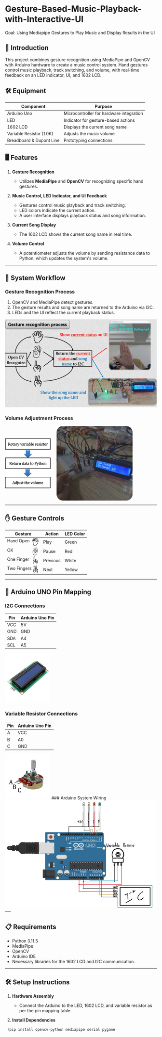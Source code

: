# Gesture-Based-Music-Playback-with-Interactive-UI
Goal: Using Mediapipe Gestures to Play Music and Display Results in the UI

## 📖 Introduction
This project combines gesture recognition using MediaPipe and OpenCV with Arduino hardware to create a music control system. Hand gestures control music playback, track switching, and volume, with real-time feedback on an LED indicator, UI, and 1602 LCD.

## 🛠 Equipment
| Component               | Purpose                                    |
|-------------------------|--------------------------------------------|
| Arduino Uno             | Microcontroller for hardware integration  |
| LED                     | Indicator for gesture-based actions       |
| 1602 LCD                | Displays the current song name            |
| Variable Resistor (10K) | Adjusts the music volume                  |
| Breadboard & Dupont Line| Prototyping connections                   |

## 🖥 Features
1. **Gesture Recognition**  
   - Utilizes **MediaPipe** and **OpenCV** for recognizing specific hand gestures.

2. **Music Control, LED Indicator, and UI Feedback**  
   - Gestures control music playback and track switching.
   - LED colors indicate the current action.
   - A user interface displays playback status and song information.

3. **Current Song Display**  
   - The 1602 LCD shows the current song name in real time.

4. **Volume Control**  
   - A potentiometer adjusts the volume by sending resistance data to Python, which updates the system's volume.

---

## 🚀 System Workflow

### Gesture Recognition Process
1. OpenCV and MediaPipe detect gestures.
2. The gesture results and song name are returned to the Arduino via I2C.
3. LEDs and the UI reflect the current playback status.

<img src="images/Gesture%20Recognition%20Workflow.png" alt="Gesture Recognition Workflow" width="600">

### Volume Adjustment Process
<div style="display: flex; align-items: center;">
  <!-- 左邊的流程圖 -->
  <img src="images/Volume%20Adjustment%20Workflow.png" alt="Flowchart" style="width: 30%; margin-right: 20px;">

  <!-- 右邊的 GIF 圖片 -->
  <img src="images/V_R.gif" alt="Demo GIF" style="width: 50%;">
</div>

---

## ✋ Gesture Controls
| Gesture      | Action         | LED Color  |
|--------------|----------------|------------|
| Hand Open<img src="images/Hand%20Open.png" align="right" width="25" height="25" />    | Play     | Green  |
| OK <img src="images/OK.png" align="right" width="25" height="25"/>                    | Pause    | Red    |
| One Finger<img src="images/One%20Finger.png" align="right" width="25" height="25" />  | Previous | White  |
| Two Fingers<img src="images/Two%20Fingers.png" align="right" width="25" height="25" />| Next    | Yellow |

---

## 🔌 Arduino UNO Pin Mapping

### I2C Connections
| Pin   | Arduino Uno Pin |
|-------|-----------------|
| VCC   | 5V             |
| GND   | GND            |
| SDA   | A4             |
| SCL   | A5             |
<img src="images/I2C.png" alt="I2C" width="150">

### Variable Resistor Connections
| Pin   | Arduino Uno Pin |
|-------|-----------------|
| A     | VCC            |
| B     | A0             |
| C     | GND            |

<img src="images/VR.png" alt="Variable Resistor" width="150">
### Arduino System Wiring
<img src="images/Arduino%20System%20Wiring.png" alt="Arduino System Wiring" width="500">
---

## 📋 Requirements
- Python 3.11.5
- MediaPipe
- OpenCV
- Arduino IDE
- Necessary libraries for the 1602 LCD and I2C communication.

---

## 🛠 Setup Instructions
1. **Hardware Assembly**  
   - Connect the Arduino to the LED, 1602 LCD, and variable resistor as per the pin mapping table.

2. **Install Dependencies**  
```python
 !pip install opencv-python mediapipe serial pygame
```
